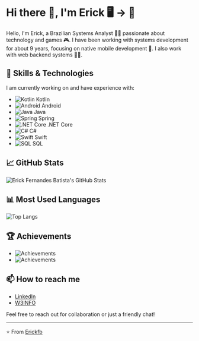 # Hi there 👋, I'm Erick 🖥️ -> 📱

Hello, I'm Erick, a Brazilian Systems Analyst 🧑‍💻 passionate about technology and games 🎮. I have been working with systems development for about 9 years, focusing on native mobile development 📱. I also work with web backend systems 👨‍💻.

## 🚀 Skills & Technologies

I am currently working on and have experience with:

- ![Kotlin](https://img.shields.io/badge/Kotlin-0095D5?style=for-the-badge&logo=kotlin&logoColor=white) Kotlin
- ![Android](https://img.shields.io/badge/Android-3DDC84?style=for-the-badge&logo=android&logoColor=white) Android
- ![Java](https://img.shields.io/badge/Java-ED8B00?style=for-the-badge&logo=java&logoColor=white) Java
- ![Spring](https://img.shields.io/badge/Spring-6DB33F?style=for-the-badge&logo=spring&logoColor=white) Spring
- ![.NET Core](https://img.shields.io/badge/.NET_Core-5C2D91?style=for-the-badge&logo=dot-net&logoColor=white) .NET Core
- ![C#](https://img.shields.io/badge/C%23-239120?style=for-the-badge&logo=c-sharp&logoColor=white) C#
- ![Swift](https://img.shields.io/badge/Swift-FA7343?style=for-the-badge&logo=swift&logoColor=white) Swift
- ![SQL](https://img.shields.io/badge/SQL-4479A1?style=for-the-badge&logo=postgresql&logoColor=white) SQL

## 📈 GitHub Stats

![Erick Fernandes Batista's GitHub Stats](https://github-readme-stats.vercel.app/api?username=Erickfb&show_icons=true&theme=radical)

## 📊 Most Used Languages

![Top Langs](https://github-readme-stats.vercel.app/api/top-langs/?username=Erickfb&layout=compact&theme=radical)

## 🏆 Achievements

- ![Achievements](https://img.shields.io/badge/Achievement-3-blue)
- ![Achievements](https://img.shields.io/badge/Achievement-1-yellow)

## 📫 How to reach me

- [LinkedIn](https://www.linkedin.com/in/erickfb)
- [W3INFO](https://w3info.com)

Feel free to reach out for collaboration or just a friendly chat!

---

⭐️ From [Erickfb](https://github.com/Erickfb)
